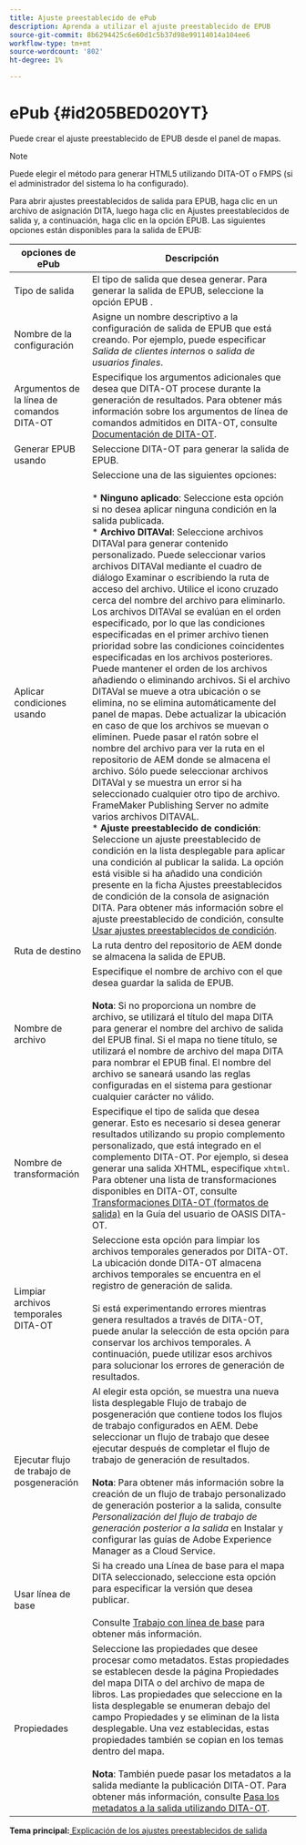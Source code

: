 ```yaml
---
title: Ajuste preestablecido de ePub
description: Aprenda a utilizar el ajuste preestablecido de EPUB
source-git-commit: 8b6294425c6e60d1c5b37d98e99114014a104ee6
workflow-type: tm+mt
source-wordcount: '802'
ht-degree: 1%

---
```



# ePub {#id205BED020YT}

Puede crear el ajuste preestablecido de EPUB desde el panel de mapas.

>[!NOTE]
>
> Puede elegir el método para generar HTML5 utilizando DITA-OT o FMPS \(si el administrador del sistema lo ha configurado\).

Para abrir ajustes preestablecidos de salida para EPUB, haga clic en un archivo de asignación DITA, luego haga clic en Ajustes preestablecidos de salida y, a continuación, haga clic en la opción EPUB. Las siguientes opciones están disponibles para la salida de EPUB:

| opciones de ePub | Descripción |
| --- | --- |
| Tipo de salida | El tipo de salida que desea generar. Para generar la salida de EPUB, seleccione la opción EPUB . |
| Nombre de la configuración | Asigne un nombre descriptivo a la configuración de salida de EPUB que está creando. Por ejemplo, puede especificar _Salida de clientes internos_ o _salida de usuarios finales_. |
| Argumentos de la línea de comandos DITA-OT | Especifique los argumentos adicionales que desea que DITA-OT procese durante la generación de resultados. Para obtener más información sobre los argumentos de línea de comandos admitidos en DITA-OT, consulte [Documentación de DITA-OT](https://www.dita-ot.org/). |
| Generar EPUB usando | Seleccione DITA-OT para generar la salida de EPUB. |
| Aplicar condiciones usando | Seleccione una de las siguientes opciones:<br><br>* **Ninguno aplicado**: Seleccione esta opción si no desea aplicar ninguna condición en la salida publicada.<br>* **Archivo DITAVal**: Seleccione archivos DITAVal para generar contenido personalizado. Puede seleccionar varios archivos DITAVal mediante el cuadro de diálogo Examinar o escribiendo la ruta de acceso del archivo. Utilice el icono cruzado cerca del nombre del archivo para eliminarlo. Los archivos DITAVal se evalúan en el orden especificado, por lo que las condiciones especificadas en el primer archivo tienen prioridad sobre las condiciones coincidentes especificadas en los archivos posteriores. Puede mantener el orden de los archivos añadiendo o eliminando archivos. Si el archivo DITAVal se mueve a otra ubicación o se elimina, no se elimina automáticamente del panel de mapas. Debe actualizar la ubicación en caso de que los archivos se muevan o eliminen. Puede pasar el ratón sobre el nombre del archivo para ver la ruta en el repositorio de AEM donde se almacena el archivo. Sólo puede seleccionar archivos DITAVal y se muestra un error si ha seleccionado cualquier otro tipo de archivo. FrameMaker Publishing Server no admite varios archivos DITAVAL.<br>* **Ajuste preestablecido de condición**: Seleccione un ajuste preestablecido de condición en la lista desplegable para aplicar una condición al publicar la salida. La opción está visible si ha añadido una condición presente en la ficha Ajustes preestablecidos de condición de la consola de asignación DITA. Para obtener más información sobre el ajuste preestablecido de condición, consulte [Usar ajustes preestablecidos de condición](generate-output-use-condition-presets.md#id1825FL004PN). |
| Ruta de destino | La ruta dentro del repositorio de AEM donde se almacena la salida de EPUB. |
| Nombre de archivo | Especifique el nombre de archivo con el que desea guardar la salida de EPUB.<br><br>**Nota**: Si no proporciona un nombre de archivo, se utilizará el título del mapa DITA para generar el nombre del archivo de salida del EPUB final. Si el mapa no tiene título, se utilizará el nombre de archivo del mapa DITA para nombrar el EPUB final. El nombre del archivo se saneará usando las reglas configuradas en el sistema para gestionar cualquier carácter no válido. |
| Nombre de transformación | Especifique el tipo de salida que desea generar. Esto es necesario si desea generar resultados utilizando su propio complemento personalizado, que está integrado en el complemento DITA-OT. Por ejemplo, si desea generar una salida XHTML, especifique `xhtml`. Para obtener una lista de transformaciones disponibles en DITA-OT, consulte [Transformaciones DITA-OT (formatos de salida)](http://www.dita-ot.org/2.3/user-guide/AvailableTransforms.md) en la Guía del usuario de OASIS DITA-OT. |
| Limpiar archivos temporales DITA-OT | Seleccione esta opción para limpiar los archivos temporales generados por DITA-OT. La ubicación donde DITA-OT almacena archivos temporales se encuentra en el registro de generación de salida.<br><br>Si está experimentando errores mientras genera resultados a través de DITA-OT, puede anular la selección de esta opción para conservar los archivos temporales. A continuación, puede utilizar esos archivos para solucionar los errores de generación de resultados. |
| Ejecutar flujo de trabajo de posgeneración | Al elegir esta opción, se muestra una nueva lista desplegable Flujo de trabajo de posgeneración que contiene todos los flujos de trabajo configurados en AEM. Debe seleccionar un flujo de trabajo que desee ejecutar después de completar el flujo de trabajo de generación de resultados.<br><br>**Nota**: Para obtener más información sobre la creación de un flujo de trabajo personalizado de generación posterior a la salida, consulte _Personalización del flujo de trabajo de generación posterior a la salida_ en Instalar y configurar las guías de Adobe Experience Manager as a Cloud Service. |
| Usar línea de base | Si ha creado una Línea de base para el mapa DITA seleccionado, seleccione esta opción para especificar la versión que desea publicar.<br><br>Consulte [Trabajo con línea de base](generate-output-use-baseline-for-publishing.md#id1825FI0J0PF) para obtener más información. |
| Propiedades | Seleccione las propiedades que desee procesar como metadatos. Estas propiedades se establecen desde la página Propiedades del mapa DITA o del archivo de mapa de libros. Las propiedades que seleccione en la lista desplegable se enumeran debajo del campo Propiedades y se eliminan de la lista desplegable. Una vez establecidas, estas propiedades también se copian en los temas dentro del mapa.<br><br>**Nota**: También puede pasar los metadatos a la salida mediante la publicación DITA-OT. Para obtener más información, consulte [Pasa los metadatos a la salida utilizando DITA-OT](pass-metadata-dita-ot.md#id21BJ00QD0XA). |

**Tema principal:**[ Explicación de los ajustes preestablecidos de salida](generate-output-understand-presets.md)

